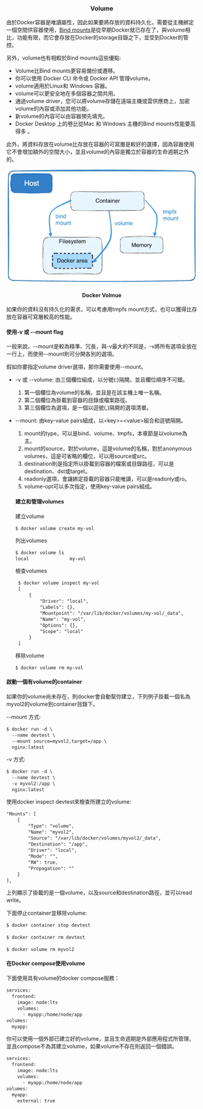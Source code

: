  <h3 align=center>Volume</h3>

由於Docker容器是唯讀屬性，因此如果要將存放的資料持久化，需要從主機綁定一個空間供容器使用，[Bind mounts](https://docs.docker.com/storage/bind-mounts/)是從早期Docker就已存在了，與volume相比，功能有限，而它會存放在Docker的storage目錄之下，並受到Docker的管控。

另外，volume也有相較於Bind mounts這些優點:

* Volume比Bind mounts更容易備份或遷移。
* 你可以使用 Docker CLI 命令或 Docker API 管理volume。
* volume適用於Linux和 Windows 容器。
* volume可以更安全地在多個容器之間共用。
* 通過volume driver，您可以將volume存儲在遠端主機或雲供應商上，加密volume的內容或添加其他功能。
* 新volume的內容可以由容器預先填充。
* Docker Desktop 上的卷比從Mac 和 Windows 主機的Bind mounts性能要高得多 。

此外，將資料存放在volume比存放在容器的可寫層是較好的選擇，因為容器使用它不會增加額外的空間大小，並且volume的內容是獨立於容器的生命週期之外的。

![Docker Volume mount](../img/types-of-mounts-volume.webp)
<h4 align=center>Docker Volmue</h4>

如果你的資料沒有持久化的需求，可以考慮用tmpfs mount方式，也可以獲得比存放在容器可寫層較高的性能。

<h4>使用-v 或 --mount flag</h4>

一般來說，--mount是較為精準、冗長，與-v最大的不同是，-v將所有選項全放在一行上，而使用--mount則可分開各別的選項。

假如你要指定volume driver選項，那你需要使用--mount。

* -v 或 --volume: 由三個欄位組成，以分號(:)隔開，並且欄位順序不可錯。

  1. 第一個欄位為volume的名稱，並且是在該主機上唯一名稱。
  2. 第二個欄位為掛載到容器的目錄或檔案路徑。
  3. 第三個欄位為選項，是一個以逗號(,)隔開的選項清單。

* --mount: 由key-value pairs組成，以\<key>=\<value>組合和逗號隔開。

  1. mount的type，可以是bind、volume、tmpfs，本章節是以volume為主。
  2. mount的source，對於volume，這是volume的名稱，對於anonymous volumes，這是可省略的欄位，可以用source或src。
  3. destination則是指定所以掛載到容器的檔案或目錄路徑，可以是destination、dst或target。
  4. readonly選項，會讓綁定掛載的容器只能唯讀，可以是readonly或ro。
  5. volume-opt可以多次指定，使用key-value pairs組成。

  <h4>建立和管理volumes</h4>

  建立volume
  ```shell
  $ docker volume create my-vol
  ```
  列出volumes
  ```shell
  $ docker volume ls
  local               my-vol
  ```
  檢查volumes
  ```shell
   $ docker volume inspect my-vol
   [
       {
           "Driver": "local",
           "Labels": {},
           "Mountpoint": "/var/lib/docker/volumes/my-vol/_data",
           "Name": "my-vol",
           "Options": {},
           "Scope": "local"
       }
   ]
  ```
 
  移除volume
  ```shell
  $ docker volume rm my-vol
  ```
<h4>啟動一個有volume的container</h4>
如果你的volume尚未存在，則docker會自動幫你建立，下列例子掛載一個名為myvol2的volume到container目錄下。

--mount 方式:
```shell
$ docker run -d \
  --name devtest \
  --mount source=myvol2,target=/app \
  nginx:latest
```
-v 方式:
```shell
$ docker run -d \
  --name devtest \
  -v myvol2:/app \
  nginx:latest
```
使用docker inspect devtest來檢查所建立的volume:
```shell
"Mounts": [
    {
        "Type": "volume",
        "Name": "myvol2",
        "Source": "/var/lib/docker/volumes/myvol2/_data",
        "Destination": "/app",
        "Driver": "local",
        "Mode": "",
        "RW": true,
        "Propagation": ""
    }
],
```
上列顯示了掛載的是一個volume，以及source和destination路徑，並可以read write。

下面停止container並移除volume:
```shell
$ docker container stop devtest
 
$ docker container rm devtest
 
$ docker volume rm myvol2
```
<h4>在Docker compose使用volume</h4>

下面使用具有volume的docker compose服務：
```shell
services:
  frontend:
    image: node:lts
    volumes:
      - myapp:/home/node/app
volumes:
  myapp:
```
你可以使用一個外部已建立好的volume，並且生命週期是外部應用程式所管理，並且compose不為其建立volume，如果volume不存在則返回一個錯誤。

```shell
services:
  frontend:
    image: node:lts
    volumes:
      - myapp:/home/node/app
volumes:
  myapp:
    external: true
```
